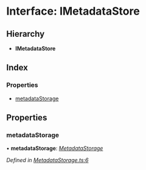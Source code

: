
# Interface: IMetadataStore

## Hierarchy

* **IMetadataStore**

## Index

### Properties

* [metadataStorage](imetadatastore.md#metadatastorage)

## Properties

###  metadataStorage

• **metadataStorage**: *[MetadataStorage](../classes/metadatastorage.md)*

*Defined in [MetadataStorage.ts:6](https://github.com/wovalle/fireorm/blob/da6b863/src/MetadataStorage.ts#L6)*
